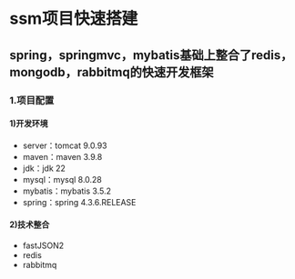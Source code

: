 # ssm项目快速搭建 #
## spring，springmvc，mybatis基础上整合了redis，mongodb，rabbitmq的快速开发框架 ##
### 1.项目配置 ###
#### 1)开发环境 ####
* server：tomcat 9.0.93
* maven：maven 3.9.8
* jdk：jdk 22
* mysql：mysql 8.0.28
* mybatis：mybatis 3.5.2
* spring：spring 4.3.6.RELEASE
#### 2)技术整合 ####
* fastJSON2
* redis
* rabbitmq
